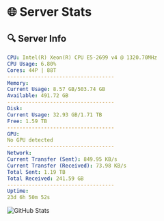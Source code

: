 # 🌐 Server Stats
## 🔍 Server Info
```yaml
CPU: Intel(R) Xeon(R) CPU E5-2699 v4 @ 1320.70MHz
CPU Usage: 6.80%
Cores: 44P | 88T
-----------------------------------
Memory:
Current Usage: 8.57 GB/503.74 GB
Available: 491.72 GB
-----------------------------------
Disk:
Current Usage: 32.93 GB/1.71 TB
Free: 1.59 TB
-----------------------------------
GPU:
No GPU detected
-----------------------------------
Network:
Current Transfer (Sent): 849.95 KB/s
Current Transfer (Received): 73.98 KB/s
Total Sent: 1.19 TB
Total Received: 241.59 GB
-----------------------------------
Uptime:
23d 6h 50m 52s
```
![GitHub Stats](https://img.shields.io/badge/Updated-2025-05-12_23:59:40-blue)